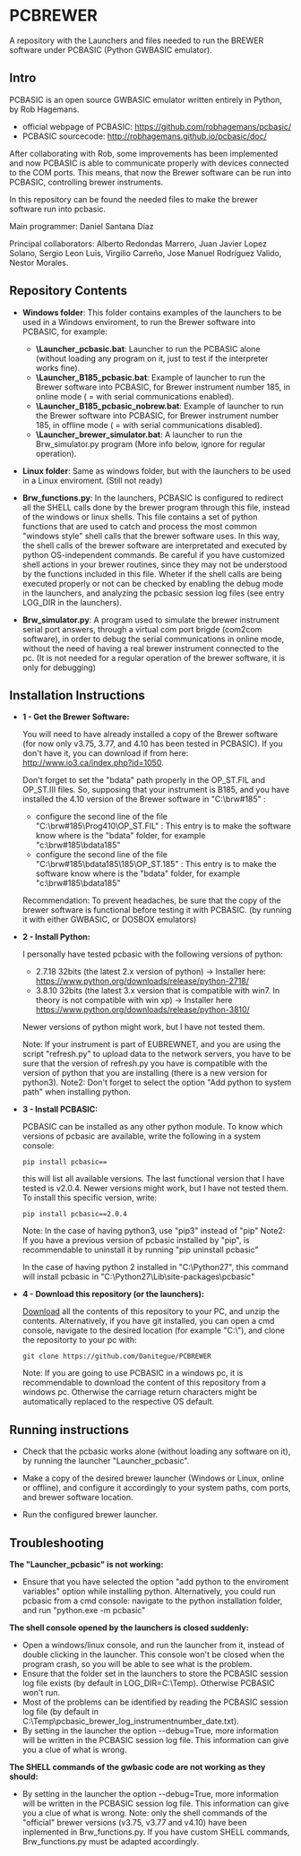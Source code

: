 # PCBREWER
A repository with the Launchers and files needed to run the BREWER software under PCBASIC (Python GWBASIC emulator).


## Intro
PCBASIC is an open source GWBASIC emulator written entirely in Python, by Rob Hagemans. 
- official webpage of PCBASIC: https://github.com/robhagemans/pcbasic/ 
- PCBASIC sourcecode: http://robhagemans.github.io/pcbasic/doc/

After collaborating with Rob, some improvements has been implemented and now PCBASIC is able to communicate properly with devices connected to the COM ports. This means, that now the Brewer software can be run into PCBASIC, controlling brewer instruments.

In this repository can be found the needed files to make the brewer software run into pcbasic.

Main programmer: Daniel Santana Díaz

Principal collaborators: Alberto Redondas Marrero, Juan Javier Lopez Solano, Sergio Leon Luis, Virgilio Carreño, Jose Manuel Rodríguez Valido, Nestor Morales.



## Repository Contents


* **Windows folder**: This folder contains examples of the launchers to be used in a Windows enviroment, to run the Brewer software into PCBASIC, for example:

    * **\Launcher_pcbasic.bat**: Launcher to run the PCBASIC alone (without loading any program on it, just to test if the interpreter works fine).
    * **\Launcher_B185_pcbasic.bat**: Example of launcher to run the Brewer software into PCBASIC, for Brewer instrument number 185, in online mode ( = with serial communications enabled).
    * **\Launcher_B185_pcbasic_nobrew.bat**: Example of launcher to run the Brewer software into PCBASIC, for Brewer instrument number 185, in offline mode ( = with serial communications disabled).
    * **\Launcher_brewer_simulator.bat**: A launcher to run the Brw_simulator.py program (More info below, ignore for regular operation).

* **Linux folder**: Same as windows folder, but with the launchers to be used in a Linux enviroment. (Still not ready)

* **Brw_functions.py**: In the launchers, PCBASIC is configured to redirect all the SHELL calls done by the brewer program through this file, instead of the windows or linux shells. This file contains a set of python functions that are used to catch and process the most common "windows style" shell calls that the brewer software uses. In this way, the shell calls of the brewer software are interpretated and executed by python OS-independent commands. Be careful if you have customized shell actions in your brewer routines, since they may not be understood by the functions included in this file. Wheter if the shell calls are being executed properly or not can be checked by enabling the debug mode in the launchers, and analyzing the pcbasic session log files (see entry LOG_DIR in the launchers).

* **Brw_simulator.py**: A program used to simulate the brewer instrument serial port answers, through a virtual com port brigde (com2com software), in order to debug the serial communications in online mode, without the need of having a real brewer instrument connected to the pc. (It is not needed for a regular operation of the brewer software, it is only for debugging)



## Installation Instructions

- **1 - Get the Brewer Software:**

  You will need to have already installed a copy of the Brewer software (for now only v3.75, 3.77, and 4.10 has been tested in PCBASIC). If you don't have it, you can download if from here: http://www.io3.ca/index.php?id=1050.  

  Don't forget to set the "bdata" path properly in the OP_ST.FIL and OP_ST.III files. So, supposing that your instrument is B185, and you have installed the 4.10 version of the Brewer software in "C:\brw#185" :
  - configure the second line of the file "C:\brw#185\Prog410\OP_ST.FIL" : This entry is to make the software know where is the "bdata" folder, for example "c:\brw#185\bdata185\"
  - configure the second line of the file "C:\brw#185\bdata185\185\OP_ST.185" : This entry is to make the software know where is the "bdata" folder, for example "c:\brw#185\bdata185\"

  Recommendation: To prevent headaches, be sure that the copy of the brewer software is functional before testing it with PCBASIC. (by running it with either GWBASIC, or DOSBOX emulators)



- **2 - Install Python:**

  I personally have tested pcbasic with the following versions of python: 
  - 2.7.18 32bits (the latest 2.x version of python) -> Installer here: https://www.python.org/downloads/release/python-2718/
  - 3.8.10 32bits (the latest 3.x version that is compatible with win7. In theory is not compatible with win xp) -> Installer here https://www.python.org/downloads/release/python-3810/

  Newer versions of python might work, but I have not tested them.

  Note: If your instrument is part of EUBREWNET, and you are using the script "refresh.py" to upload data to the network servers, you have to be sure that the version of refresh.py you have is compatible with the version of python that you are installing (there is a new version for python3).
  Note2: Don't forget to select the option "Add python to system path" when installing python.



- **3 - Install PCBASIC:**

  PCBASIC can be installed as any other python module. To know which versions of pcbasic are available, write the following in a system console: 
  
  ```
  pip install pcbasic==
  ```
  this will list all available versions.  The last functional version that I have tested is v2.0.4. Newer versions might work, but I have not tested them. 
  To install this specific version, write:
    
  ```
  pip install pcbasic==2.0.4
  ```
  Note: In the case of having python3, use "pip3" instead of "pip"
  Note2: If you have a previous version of pcbasic installed by "pip", is recommendable to uninstall it by running "pip uninstall pcbasic"
  
  In the case of having python 2 installed in "C:\Python27", this command will install pcbasic in "C:\Python27\Lib\site-packages\pcbasic"



- **4 - Download this repository (or the launchers):**

  [Download](https://github.com/Danitegue/PCBREWER/archive/master.zip) all the contents of this repository to your PC, and unzip the contents. 
  Alternatively, if you have git installed, you can open a cmd console, navigate to the desired location (for example "C:\\"), and clone the repositorty to your pc with:
  ```
  git clone https://github.com/Danitegue/PCBREWER
  ```
  Note: If you are going to use PCBASIC in a windows pc, it is recommendable to download the content of this repository from a windows pc. Otherwise the carriage return characters might be automatically replaced to the respective OS default.



## Running instructions
* Check that the pcbasic works alone (without loading any software on it), by running the launcher "Launcher_pcbasic".

* Make a copy of the desired brewer launcher (Windows or Linux, online or offline), and configure it accordingly to your system paths, com ports, and brewer software location. 

* Run the configured brewer launcher.



## Troubleshooting
**The "Launcher_pcbasic" is not working:**
* Ensure that you have selected the option "add python to the enviroment variables" option while installing python. Alternatively, you could run pcbasic from a cmd console: navigate to the python installation folder, and run "python.exe -m pcbasic"

**The shell console opened by the launchers is closed suddenly:**
* Open a windows/linux console, and run the launcher from it, instead of double clicking in the launcher. This console won't be closed when the program crash, so you will be able to see what is the problem.
* Ensure that the folder set in the launchers to store the PCBASIC session log file exists (by default in LOG_DIR=C:\Temp\). Otherwise PCBASIC won't run.
* Most of the problems can be identified by reading the PCBASIC session log file (by default in C:\Temp\pcbasic_brewer_log_instrumentnumber_date.txt). 
* By setting in the launcher the option --debug=True, more information will be written in the PCBASIC session log file. This information can give you a clue of what is wrong. 

**The SHELL commands of the gwbasic code are not working as they should:**
* By setting in the launcher the option --debug=True, more information will be written in the PCBASIC session log file. This information can give you a clue of what is wrong. 
Note: only the shell commands of the "official" brewer versions (v3.75, v3.77 and v4.10) have been inplemented in Brw_functions.py. 
If you have custom SHELL commands, Brw_functions.py must be adapted accordingly.




 






